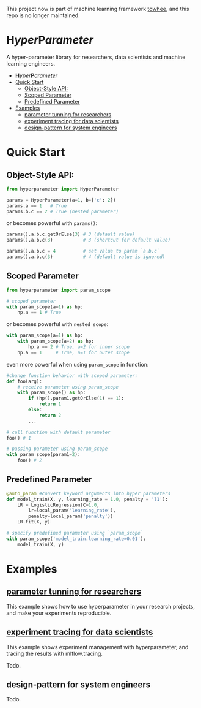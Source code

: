 This project now is part of machine learning framework [towhee](https://github.com/towhee-io/towhee), and this repo is no longer maintained.

**H**_yper_**P**_arameter_
===========================

A hyper-parameter library for researchers, data scientists and machine learning engineers.

- [**H**_yper_**P**_arameter_](#hyperparameter)
- [Quick Start](#quick-start)
  - [Object-Style API:](#object-style-api)
  - [Scoped Parameter](#scoped-parameter)
  - [Predefined Parameter](#predefined-parameter)
- [Examples](#examples)
  - [parameter tunning for researchers](#parameter-tunning-for-researchers)
  - [experiment tracing for data scientists](#experiment-tracing-for-data-scientists)
  - [design-pattern for system engineers](#design-pattern-for-system-engineers)

Quick Start
============

## Object-Style API:

```python
from hyperparameter import HyperParameter

params = HyperParameter(a=1, b={'c': 2})
params.a == 1   # True
params.b.c == 2 # True (nested parameter)
```

or becomes powerful with `params()`:

```python
params().a.b.c.getOrElse(3) # 3 (default value)
params().a.b.c(3)           # 3 (shortcut for default value)

params().a.b.c = 4          # set value to param `a.b.c`
params().a.b.c(3)           # 4 (default value is ignored) 
```

## Scoped Parameter

```python
from hyperparameter import param_scope

# scoped parameter
with param_scope(a=1) as hp: 
    hp.a == 1 # True
```
or becomes powerful with `nested scope`:
``` python
with param_scope(a=1) as hp: 
    with param_scope(a=2) as hp: 
        hp.a == 2 # True, a=2 for inner scope
    hp.a == 1     # True, a=1 for outer scope
```

even more powerful when using `param_scope` in function:

```python
#change function behavior with scoped parameter:
def foo(arg):
    # receive parameter using param_scope
    with param_scope() as hp: 
        if (hp().param1.getOrElse(1) == 1):
            return 1
        else:
            return 2
        ...

# call function with default parameter
foo() # 1

# passing parameter using param_scope
with param_scope(param1=2): 
    foo() # 2
```

## Predefined Parameter
```python
@auto_param #convert keyword arguments into hyper parameters
def model_train(X, y, learning_rate = 1.0, penalty = 'l1'):
    LR = LogisticRegression(C=1.0, 
        lr=local_param('learning_rate'), 
        penalty=local_param('penalty'))
    LR.fit(X, y)

# specify predefined parameter using `param_scope`
with param_scope('model_train.learning_rate=0.01'):
    model_train(X, y)
```

Examples
========

## [parameter tunning for researchers](examples/sparse_lr/README.md)

This example shows how to use hyperparameter in your research projects, and make your experiments reproducible.

## [experiment tracing for data scientists](examples/mnist/README.md)

This example shows experiment management with hyperparameter, and tracing the results with mlflow.tracing.

Todo.

## design-pattern for system engineers

Todo.
